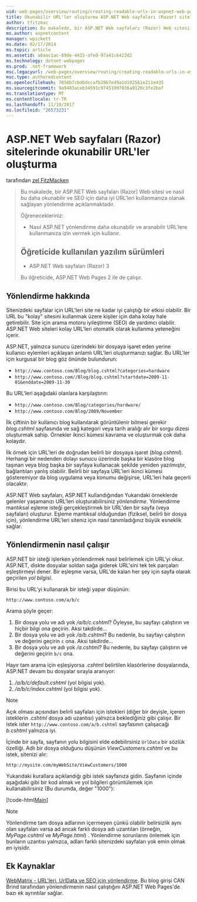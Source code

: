 ```yaml
---
uid: web-pages/overview/routing/creating-readable-urls-in-aspnet-web-pages-sites
title: Okunabilir URL'ler oluşturma ASP.NET Web sayfaları (Razor) siteleri | Microsoft Docs
author: tfitzmac
description: Bu makalede, bir ASP.NET Web sayfaları (Razor) Web sitesi ve nasıl bu daha okunabilir ve SEO için daha iyi URL'leri kullanmanıza olanak sağlayan yönlendirme açıklanmaktadır. Ne artıracaksınız...
ms.author: aspnetcontent
manager: wpickett
ms.date: 02/17/2014
ms.topic: article
ms.assetid: a8aac1ac-89de-4415-afe0-97a41c6423d2
ms.technology: dotnet-webpages
ms.prod: .net-framework
msc.legacyurl: /web-pages/overview/routing/creating-readable-urls-in-aspnet-web-pages-sites
msc.type: authoredcontent
ms.openlocfilehash: 7858b7cbd6dccafb2867ed9a1d102561e211e435
ms.sourcegitcommit: 9a9483aceb34591c97451997036a9120c3fe2baf
ms.translationtype: MT
ms.contentlocale: tr-TR
ms.lasthandoff: 11/10/2017
ms.locfileid: "26573231"
---
```

<a name="creating-readable-urls-in-aspnet-web-pages-razor-sites"></a>ASP.NET Web sayfaları (Razor) sitelerinde okunabilir URL'ler oluşturma
====================
tarafından [zel FitzMacken](https://github.com/tfitzmac)

> Bu makalede, bir ASP.NET Web sayfaları (Razor) Web sitesi ve nasıl bu daha okunabilir ve SEO için daha iyi URL'leri kullanmanıza olanak sağlayan yönlendirme açıklanmaktadır.
> 
> Öğrenecekleriniz:
> 
> - Nasıl ASP.NET yönlendirme daha okunabilir ve aranabilir URL'lere kullanmanıza izin vermek için kullanır.
>   
> 
> ## <a name="software-versions-used-in-the-tutorial"></a>Öğreticide kullanılan yazılım sürümleri
> 
> 
> - ASP.NET Web sayfaları (Razor) 3
>   
> 
> Bu öğreticide, ASP.NET Web Pages 2 ile de çalışır.


## <a name="about-routing"></a>Yönlendirme hakkında

Sitenizdeki sayfalar için URL'leri site ne kadar iyi çalıştığı bir etkisi olabilir. Bir URL bu &quot;kolay&quot; sitesini kullanmak üzere kişiler için daha kolay hale getirebilir. Site için arama motoru iyileştirme (SEO) de yardımcı olabilir. ASP.NET Web siteleri kolay URL'leri otomatik olarak kullanma yeteneğini içerir.

ASP.NET, yalnızca sunucu üzerindeki bir dosyaya işaret eden yerine kullanıcı eylemleri açıklayan anlamlı URL'leri oluşturmanızı sağlar. Bu URL'ler için kurgusal bir blog göz önünde bulundurun:

- `http://www.contoso.com/Blog/blog.cshtml?categories=hardware`
- `http://www.contoso.com//Blog/blog.cshtml?startdate=2009-11-01&enddate=2009-11-30`

Bu URL'leri aşağıdaki olanlara karşılaştırın:

- `http://www.contoso.com/Blog/categories/hardware/`
- `http://www.contoso.com/Blog/2009/November`

İlk çiftinin bir kullanıcı blog kullanılarak görüntülenir bilmesi gerekir *blog.cshtml* sayfasında ve sağ kategori veya tarih aralığı alır bir sorgu dizesi oluşturmak sahip. Örnekler ikinci kümesi kavrama ve oluşturmak çok daha kolaydır.

İlk örnek için URL'leri de doğrudan belirli bir dosyaya işaret (*blog.cshtml*). Herhangi bir nedenden dolayı sunucu üzerinde başka bir klasöre blog taşınan veya blog başka bir sayfaya kullanacak şekilde yeniden yazılmıştır, bağlantıları yanlış olabilir. Belirli bir sayfaya URL'leri ikinci kümesi gösteremiyor da blog uygulama veya konumu değişirse, URL'leri hala geçerli olacaktır.

ASP.NET Web sayfaları, ASP.NET kullandığından Yukarıdaki örneklerde gelenler yaşamanızı URL'leri oluşturabilirsiniz *yönlendirme*. Yönlendirme mantıksal eşleme isteği gerçekleştirmek bir URL'den bir sayfa (veya sayfaları) oluşturur. Eşleme mantıksal olduğundan (fiziksel, belirli bir dosya için), yönlendirme URL'leri siteniz için nasıl tanımladığınız büyük esneklik sağlar.

## <a name="how-routing-works"></a>Yönlendirmenin nasıl çalışır

ASP.NET bir isteği işlerken yönlendirmek nasıl belirlemek için URL'yi okur. ASP.NET, diskte dosyalar soldan sağa giderek URL'sini tek tek parçaları eşleştirmeyi dener. Bir eşleşme varsa, URL'de kalan her şey için sayfa olarak geçirilen *yol bilgisi*.

Birisi bu URL'yi kullanarak bir isteği yapar düşünün:

`http://www.contoso.com/a/b/c`

Arama şöyle geçer:

1. Bir dosya yolu ve adı yok */a/b/c.cshtml*? Öyleyse, bu sayfayı çalıştırın ve hiçbir bilgi ona geçirin. Aksi takdirde...
2. Bir dosya yolu ve adı yok */a/b.cshtml*? Bu nedenle, bu sayfayı çalıştırın ve değerini geçirin `c` ona. Aksi takdirde...
3. Bir dosya yolu ve adı yok */a.cshtml*? Bu nedenle, bu sayfayı çalıştırın ve değerini geçirin `b/c` ona.

Hayır tam arama için eşleşiyorsa *.cshtml* belirtilen klasörlerine dosyalarında, ASP.NET devam bu dosyalar sırayla aranıyor:

1. */a/b/c/default.cshtml* (yol bilgisi yok).
2. */a/b/c/index.cshtml* (yol bilgisi yok).

> [!NOTE]
> Açık olması açısından belirli sayfaları için istekleri (diğer bir deyişle, içeren isteklerin *.cshtml* dosya adı uzantısı) yalnızca beklediğiniz gibi çalışır. Bir istek ister `http://www.contoso.com/a/b.cshtml` sayfasının çalışacağı *b.cshtml* yalnızca iyi.


İçinde bir sayfa, sayfanın yolu bilgisini elde edebilirsiniz `UrlData` bir sözlük özelliği. Adlı bir dosya olduğunu düşünün *ViewCustomers.cshtml* ve bu istek, sitenizi alır:

`http://mysite.com/myWebSite/ViewCustomers/1000`

Yukarıdaki kurallara açıklandığı gibi istek sayfanıza gidin. Sayfanın içinde aşağıdaki gibi bir kod almak ve yol bilgileri görüntülemek için kullanabilirsiniz (Bu durumda, değer &quot;1000&quot;):

[!code-html[Main](creating-readable-urls-in-aspnet-web-pages-sites/samples/sample1.html)]

> [!NOTE]
> Yönlendirme tam dosya adlarının içermeyen çünkü olabilir belirsizlik aynı olan sayfaları varsa ad ancak farklı dosya adı uzantıları (örneğin, *MyPage.cshtml* ve *MyPage.html*) . Yönlendirme sorunlarını önlemek için bunların uzantısı yalnızca, adları farklı sitenizdeki sayfaları yok emin olmak en iyisidir.


<a id="Additional_Resources"></a>
## <a name="additional-resources"></a>Ek Kaynaklar

[WebMatrix - URL'leri, UrlData ve SEO için yönlendirme](http://www.mikesdotnetting.com/Article/165/WebMatrix-URLs-UrlData-and-Routing-for-SEO). Bu blog girişi CAN Brind tarafından yönlendirmenin nasıl çalıştığını ASP.NET Web Pages'de bazı ek ayrıntılar sağlar.
